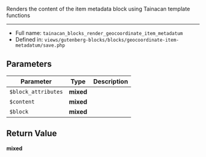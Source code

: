 
Renders the content of the item metadata block
using Tainacan template functions

***

* Full name: `tainacan_blocks_render_geocoordinate_item_metadatum`
* Defined in: `views/gutenberg-blocks/blocks/geocoordinate-item-metadatum/save.php`

## Parameters

| Parameter           | Type      | Description |
|---------------------|-----------|-------------|
| `$block_attributes` | **mixed** |             |
| `$content`          | **mixed** |             |
| `$block`            | **mixed** |             |

## Return Value

**mixed**
